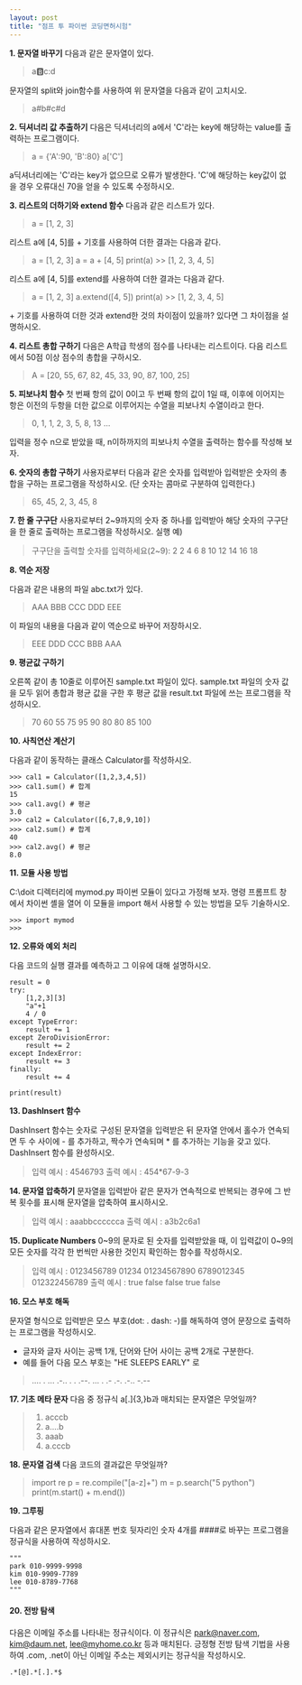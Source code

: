 ```yaml
---
layout: post
title: "점프 투 파이썬 코딩면허시험"
---
```




**1. 문자열 바꾸기**
다음과 같은 문자열이 있다.

> a:b:c:d


문자열의 split와 join함수를 사용하여 위 문자열을 다음과 같이 고치시오.

> a#b#c#d



**2. 딕셔너리 값 추출하기**
다음은 딕셔너리의 a에서 'C'라는 key에 해당하는 value를 출력하는 프로그램이다.

> a = {'A':90, 'B':80}
> a['C']


a딕셔너리에는 'C'라는 key가 없으므로 오류가 발생한다. 'C'에 해당하는 key값이 없을 경우 오류대신 70을 얻을 수 있도록 수정하시오.



**3. 리스트의 더하기와 extend 함수**
다음과 같은 리스트가 있다.

> a = [1, 2, 3]


리스트 a에 [4, 5]를 + 기호를 사용하여 더한 결과는 다음과 같다.

> a = [1, 2, 3]
> a = a + [4, 5]
> print(a)
> \>> [1, 2, 3, 4, 5]


리스트 a에 [4, 5]를 extend를 사용하여 더한 결과는 다음과 같다.

> a = [1, 2, 3]
> a.extend([4, 5])
> print(a)
> \>> [1, 2, 3, 4, 5]

\+ 기호를 사용하여 더한 것과 extend한 것의 차이점이 있을까? 있다면 그 차이점을 설명하시오.



**4. 리스트 총합 구하기**
다음은 A학급 학생의 점수를 나타내는 리스트이다. 다음 리스트에서 50점 이상 점수의 총합을 구하시오.

> A = [20, 55, 67, 82, 45, 33, 90, 87, 100, 25]



**5. 피보나치 함수**
첫 번째 항의 값이 0이고 두 번째 항의 값이 1일 때, 이후에 이어지는 항은 이전의 두항을 더한 값으로 이루어지는 수열을 피보나치 수열이라고 한다.

> 0, 1, 1, 2, 3, 5, 8, 13 ...

입력을 정수 n으로 받았을 때, n이하까지의 피보나치 수열을 출력하는 함수를 작성해 보자.



**6. 숫자의 총합 구하기**
사용자로부터 다음과 같은 숫자를 입력받아 입력받은 숫자의 총합을 구하는 프로그램을 작성하시오.
(단 숫자는 콤마로 구분하여 입력한다.)

> 65, 45, 2, 3, 45, 8



**7. 한 줄 구구단**
사용자로부터 2~9까지의 숫자 중 하나를 입력받아 해당 숫자의 구구단을 한 줄로 출력하는 프로그램을 작성하시오.
실행 예)

> 구구단을 출력할 숫자를 입력하세요(2~9): 2
> 2 4 6 8 10 12 14 16 18



**8. 역순 저장**

다음과 같은 내용의 파일 abc.txt가 있다.

> AAA
> BBB
> CCC
> DDD
> EEE

이 파일의 내용을 다음과 같이 역순으로 바꾸어 저장하시오.

> EEE
> DDD
> CCC
> BBB
> AAA



**9. 평균값 구하기**

오른쪽 같이 총 10줄로 이루어진 sample.txt 파일이 있다. sample.txt 파일의 숫자 값을 모두 읽어 총합과 평균 값을 구한 후 평균 값을 result.txt 파일에 쓰는 프로그램을 작성하시오.

> 70  60  55  75  95  90  80  80  85  100



**10. 사칙연산 계산기**

다음과 같이 동작하는 클래스 Calculator를 작성하시오.

```
>>> cal1 = Calculator([1,2,3,4,5])
>>> cal1.sum() # 합계
15
>>> cal1.avg() # 평균
3.0
>>> cal2 = Calculator([6,7,8,9,10])
>>> cal2.sum() # 합계
40
>>> cal2.avg() # 평균
8.0
```



**11. 모듈 사용 방법**

C:\doit 디렉터리에 mymod.py 파이썬 모듈이 있다고 가정해 보자. 명령 프롬프트 창에서 차이썬 셸을 열어 이 모듈을 import 해서 사용할 수 있는 방법을 모두 기술하시오. 

```
>>> import mymod
>>>
```



**12. 오류와 예외 처리**

다음 코드의 실행 결과를 예측하고 그 이유에 대해 설명하시오.

```
result = 0
try:
    [1,2,3][3]
    "a"+1
    4 / 0
except TypeError:
    result += 1
except ZeroDivisionError:
    result += 2
except IndexError:
    result += 3
finally:
    result += 4

print(result)
```



**13. DashInsert 함수**

DashInsert 함수는 숫자로 구성된 문자열을 입력받은 뒤 문자열 안에서 홀수가 연속되면 두 수 사이에 - 를 추가하고, 짝수가 연속되며 * 를 추가하는 기능을 갖고 있다. DashInsert 함수를 완성하시오.

> 입력 예시 : 4546793
> 출력 예시 : 454*67-9-3



**14. 문자열 압축하기**
문자열을 입력받아 같은 문자가 연속적으로 반복되는 경우에 그 반복 횟수를 표시해 문자열을 압축하여 표시하시오.

> 입력 예시 : aaabbcccccca
> 출력 예시 : a3b2c6a1



**15. Duplicate Numbers**
0~9의 문자로 된 숫자를 입력받았을 때, 이 입력값이 0~9의 모든 숫자를 각각 한 번씩만 사용한 것인지 확인하는 함수를 작성하시오.

> 입력 예시 : 0123456789 01234 01234567890 6789012345 012322456789
> 출력 예시 : true false false true false



**16. 모스 부호 해독**

문자열 형식으로 입력받은 모스 부호(dot: . dash: -)를 해독하여 영어 문장으로 출력하는 프로그램을 작성하시오.

- 글자와 글자 사이는 공백 1개, 단어와 단어 사이는 공백 2개로 구분한다.
- 예를 들어 다음 모스 부호는 "HE SLEEPS EARLY" 로 

> .... . ... .-.. . . .--. ... . .- .-. .-.. -.--



**17. 기초 메타 문자**
다음 중 정규식 a[.]{3,}b과 매치되는 문자열은 무엇일까?

> 1. acccb
> 2. a....b
> 3. aaab
> 4. a.cccb



**18. 문자열 검색**
다음 코드의 결과값은 무엇일까?

> import re
> p = re.compile("[a-z]+")
> m = p.search("5 python")
> print(m.start() + m.end())



**19. 그루핑**

다음과 같은 문자열에서 휴대폰 번호 뒷자리인 숫자 4개를 ####로 바꾸는 프로그램을 정규식을 사용하여 작성하시오.

```
"""
park 010-9999-9998
kim 010-9909-7789
lee 010-8789-7768
"""
```



#### **20. 전방 탐색**

다음은 이메일 주소를 나타내는 정규식이다. 이 정규식은 park@naver.com, kim@daum.net, lee@myhome.co.kr 등과 매치된다. 긍정형 전방 탐색 기법을 사용하여 .com, .net이 아닌 이메일 주소는 제외시키는 정규식을 작성하시오.

```
.*[@].*[.].*$
```
